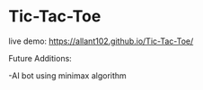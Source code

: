 # Tic-Tac-Toe

live demo: https://allant102.github.io/Tic-Tac-Toe/

Future Additions:

-AI bot using minimax algorithm
